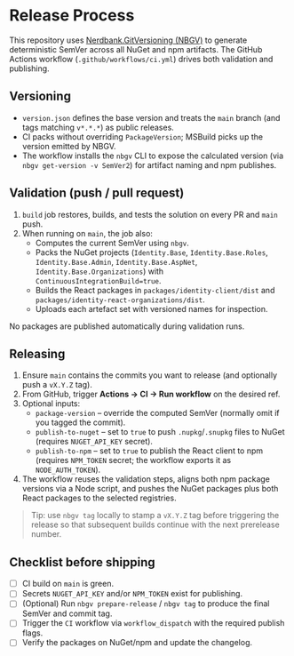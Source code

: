 # Release Process

This repository uses [Nerdbank.GitVersioning (NBGV)](https://github.com/dotnet/Nerdbank.GitVersioning) to generate deterministic SemVer across all NuGet and npm artifacts. The GitHub Actions workflow (`.github/workflows/ci.yml`) drives both validation and publishing.

## Versioning

- `version.json` defines the base version and treats the `main` branch (and tags matching `v*.*.*`) as public releases.
- CI packs without overriding `PackageVersion`; MSBuild picks up the version emitted by NBGV.
- The workflow installs the `nbgv` CLI to expose the calculated version (via `nbgv get-version -v SemVer2`) for artifact naming and npm publishes.

## Validation (push / pull request)

1. `build` job restores, builds, and tests the solution on every PR and `main` push.
2. When running on `main`, the job also:
   - Computes the current SemVer using `nbgv`.
   - Packs the NuGet projects (`Identity.Base`, `Identity.Base.Roles`, `Identity.Base.Admin`, `Identity.Base.AspNet`, `Identity.Base.Organizations`) with `ContinuousIntegrationBuild=true`.
   - Builds the React packages in `packages/identity-client/dist` and `packages/identity-react-organizations/dist`.
   - Uploads each artefact set with versioned names for inspection.

No packages are published automatically during validation runs.

## Releasing

1. Ensure `main` contains the commits you want to release (and optionally push a `vX.Y.Z` tag).
2. From GitHub, trigger **Actions → CI → Run workflow** on the desired ref.
3. Optional inputs:
   - `package-version` – override the computed SemVer (normally omit if you tagged the commit).
   - `publish-to-nuget` – set to `true` to push `.nupkg`/`.snupkg` files to NuGet (requires `NUGET_API_KEY` secret).
   - `publish-to-npm` – set to `true` to publish the React client to npm (requires `NPM_TOKEN` secret; the workflow exports it as `NODE_AUTH_TOKEN`).
4. The workflow reuses the validation steps, aligns both npm package versions via a Node script, and pushes the NuGet packages plus both React packages to the selected registries.

> Tip: use `nbgv tag` locally to stamp a `vX.Y.Z` tag before triggering the release so that subsequent builds continue with the next prerelease number.

## Checklist before shipping

- [ ] CI build on `main` is green.
- [ ] Secrets `NUGET_API_KEY` and/or `NPM_TOKEN` exist for publishing.
- [ ] (Optional) Run `nbgv prepare-release` / `nbgv tag` to produce the final SemVer and commit tag.
- [ ] Trigger the `CI` workflow via `workflow_dispatch` with the required publish flags.
- [ ] Verify the packages on NuGet/npm and update the changelog.
